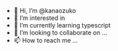 - 👋 Hi, I’m @kanaozuko
- 👀 I’m interested in 
- 🌱 I’m currently learning typescript
- 💞️ I’m looking to collaborate on ...
- 📫 How to reach me ...

<!---
kanaozuko/kanaozuko is a ✨ special ✨ repository because its `README.md` (this file) appears on your GitHub profile.
You can click the Preview link to take a look at your changes.
--->
